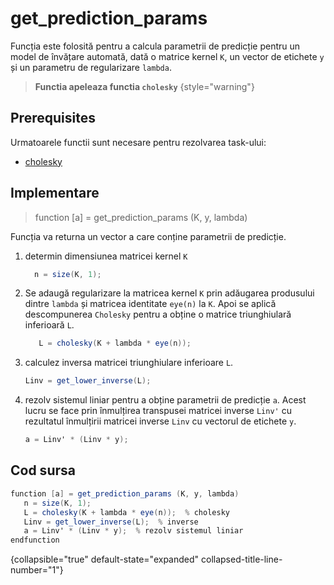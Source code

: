 # get_prediction_params

Funcția este folosită pentru a calcula parametrii de predicție pentru un model de învățare automată, dată o matrice kernel `K`, un vector de etichete `y` și un parametru de regularizare `lambda`.

> **Functia apeleaza functia `cholesky`**
{style="warning"}

## Prerequisites

Urmatoarele functii sunt necesare pentru rezolvarea task-ului:
- [cholesky](cholesky.md)

## Implementare

> function [a] = get_prediction_params (K, y, lambda)

Funcția va returna un vector a care conține parametrii de predicție.

1. determin dimensiunea matricei kernel `K`

   ```C#
     n = size(K, 1);
   ```

2. Se adaugă regularizare la matricea kernel `K` prin adăugarea produsului dintre `lambda` și matricea identitate `eye(n)` la `K`. Apoi se aplică descompunerea `Cholesky` pentru a obține o matrice triunghiulară inferioară `L`.

   ```C#
      L = cholesky(K + lambda * eye(n));
   ```

3. calculez inversa matricei triunghiulare inferioare `L`.

   ```C#
   Linv = get_lower_inverse(L);
   ```

4. rezolv sistemul liniar pentru a obține parametrii de predicție `a`. Acest lucru se face prin înmulțirea transpusei matricei inverse `Linv'` cu rezultatul înmulțirii matricei inverse `Linv` cu vectorul de etichete `y`.

   ```C#
   a = Linv' * (Linv * y);
   ```


## Cod sursa

   ```C#
   function [a] = get_prediction_params (K, y, lambda)
      n = size(K, 1);
      L = cholesky(K + lambda * eye(n));  % cholesky
      Linv = get_lower_inverse(L);  % inverse
      a = Linv' * (Linv * y);  % rezolv sistemul liniar
   endfunction
   ```
{collapsible="true" default-state="expanded" collapsed-title-line-number="1"}